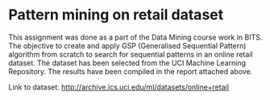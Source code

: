 # Pattern mining on retail dataset

This assignment was done as a part of the Data Mining course work in BITS. The objective to create and apply GSP (Generalised Sequential Pattern) algorithm from scratch to search for sequential patterns in an online retail dataset. The dataset has been selected from the UCI Machine Learning Repository. The results have been compiled in the report attached above.

Link to dataset: http://archive.ics.uci.edu/ml/datasets/online+retail
